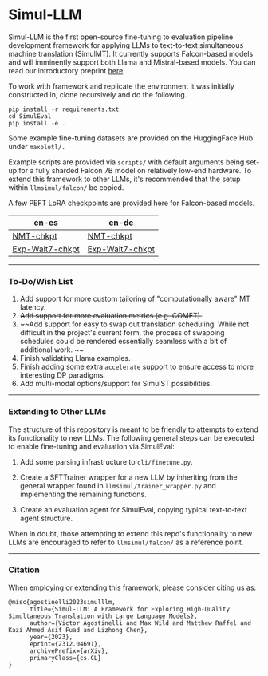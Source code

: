 # Simul-LLM

Simul-LLM is the first open-source fine-tuning to evaluation pipeline development framework for applying LLMs to text-to-text simultaneous machine translation (SimulMT). It currently supports Falcon-based models and will imminently support both Llama and Mistral-based models. You can read our introductory preprint [here](https://arxiv.org/abs/2312.04691).

To work with framework and replicate the environment it was initially constructed in, clone recursively and do the following. 

```
pip install -r requirements.txt
cd SimulEval
pip install -e .
```

Some example fine-tuning datasets are provided on the HuggingFace Hub under `maxolotl/.`

Example scripts are provided via `scripts/` with default arguments being set-up for a fully sharded Falcon 7B model on relatively low-end hardware. To extend this framework to other LLMs, it's recommended that the setup within `llmsimul/falcon/` be copied. 

A few PEFT LoRA checkpoints are provided here for Falcon-based models. 

| en-es | en-de |
| ----- | ----- |
| [NMT-chkpt](https://huggingface.co/agostinvic/nmt-en-es) | [NMT-chkpt](https://huggingface.co/agostinvic/nmt-en-de) |
| [Exp-Wait7-chkpt](https://huggingface.co/agostinvic/simulmt-2M-en-de) | [Exp-Wait7-chkpt](https://huggingface.co/agostinvic/simulmt-2M-en-de) | 

---

### To-Do/Wish List

1. Add support for more custom tailoring of "computationally aware" MT latency. 
2. ~~Add support for more evaluation metrics (e.g. COMET).~~
3. ~~Add support for easy to swap out translation scheduling. While not difficult in the project's current form, the process of swapping schedules could be rendered essentially seamless with a bit of additional work. ~~
4. Finish validating Llama examples.
5. Finish adding some extra ``accelerate`` support to ensure access to more interesting DP paradigms.
6. Add multi-modal options/support for SimulST possibilities.

---

### Extending to Other LLMs

The structure of this repository is meant to be friendly to attempts to extend its functionality to new LLMs. The following general steps can be executed to enable fine-tuning and evaluation via SimulEval:

1. Add some parsing infrastructure to `cli/finetune.py`.

2. Create a SFTTrainer wrapper for a new LLM by inheriting from the general wrapper found in `llmsimul/trainer_wrapper.py` and implementing the remaining functions.

3. Create an evaluation agent for SimulEval, copying typical text-to-text agent structure.

When in doubt, those attempting to extend this repo's functionality to new LLMs are encouraged to refer to `llmsimul/falcon/` as a reference point.

---

### Citation

When employing or extending this framework, please consider citing us as:

```
@misc{agostinelli2023simulllm,
      title={Simul-LLM: A Framework for Exploring High-Quality Simultaneous Translation with Large Language Models}, 
      author={Victor Agostinelli and Max Wild and Matthew Raffel and Kazi Ahmed Asif Fuad and Lizhong Chen},
      year={2023},
      eprint={2312.04691},
      archivePrefix={arXiv},
      primaryClass={cs.CL}
}
```
